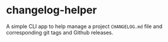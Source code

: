 # changelog-helper

A simple CLI app to help manage a project `CHANGELOG.md` file and corresponding git tags and Github releases.
